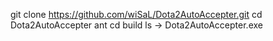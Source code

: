 git clone https://github.com/wiSaL/Dota2AutoAccepter.git
cd Dota2AutoAccepter
ant
cd build
ls
-> Dota2AutoAccepter.exe

